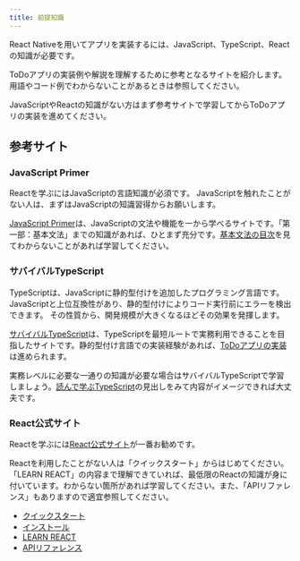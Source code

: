 ```yaml
---
title: 前提知識
---
```


React Nativeを用いてアプリを実装するには、JavaScript、TypeScript、Reactの知識が必要です。

ToDoアプリの実装例や解説を理解するために参考となるサイトを紹介します。
用語やコード例でわからないことがあるときは参照してください。

JavaScriptやReactの知識がない方はまず参考サイトで学習してからToDoアプリの実装を進めてください。

## 参考サイト

### JavaScript Primer

Reactを学ぶにはJavaScriptの言語知識が必須です。 JavaScriptを触れたことがない人は、まずはJavaScriptの知識習得からお願いします。

[JavaScript Primer](https://jsprimer.net/)は、JavaScriptの文法や機能を一から学べるサイトです。「第一部：基本文法」までの知識があれば、ひとまず充分です。[基本文法の目次](https://jsprimer.net/basic/)を見てわからないことがあれば学習してください。

### サバイバルTypeScript

TypeScriptは、JavaScriptに静的型付けを追加したプログラミング言語です。 JavaScriptと上位互換性があり、静的型付けによりコード実行前にエラーを検出できます。 その性質から、開発規模が大きくなるほどその効果を発揮します。

[サバイバルTypeScript](https://book.yyts.org/)は、TypeScriptを最短ルートで実務利用できることを目指したサイトです。静的型付け言語での実装経験があれば、[ToDoアプリの実装](../todo-app.md)は進められます。

実務レベルに必要な一通りの知識が必要な場合はサバイバルTypeScriptで学習しましょう。[読んで学ぶTypeScript](https://book.yyts.org/reference)の見出しをみて内容がイメージできれば大丈夫です。

### React公式サイト

Reactを学ぶには[React公式サイト](https://ja.react.dev/learn)が一番お勧めです。

Reactを利用したことがない人は「クイックスタート」からはじめてください。「LEARN REACT」の内容まで理解できていれば、最低限のReactの知識が身に付いています。わからない箇所があれば学習してください。また、「APIリファレンス」もありますので適宜参照してください。

- [クイックスタート](https://ja.react.dev/learn)
- [インストール](https://ja.react.dev/learn/installation)
- [LEARN REACT](https://ja.react.dev/learn/describing-the-ui)
- [APIリファレンス](https://ja.react.dev/reference)
